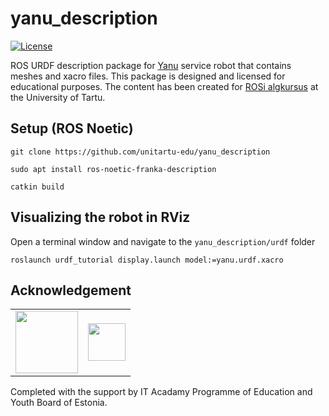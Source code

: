 # yanu\_description

[![License](https://img.shields.io/badge/License-Apache%202.0-blue.svg)](https://opensource.org/licenses/Apache-2.0)

ROS URDF description package for [Yanu](https://yanu.ai) service robot that contains meshes and xacro files. This package is designed and licensed for educational purposes. The content has been created for [ROSi algkursus](https://sisu.ut.ee/rosak) at the University of Tartu.

## Setup (ROS Noetic)

```git clone https://github.com/unitartu-edu/yanu_description```

```sudo apt install ros-noetic-franka-description```

```catkin build```

## Visualizing the robot in RViz
Open a terminal window and navigate to the ```yanu_description/urdf``` folder

```roslaunch urdf_tutorial display.launch model:=yanu.urdf.xacro```

## Acknowledgement

<table>
<tr border=0>
<td valign="middle">
  <img src="https://github.com/unitartu-remrob/.github/blob/main/profile/logo_HARNO_3lovi_est_rgb.png" class="center" height=100"/>
</td>
<td valign="middle">
  <img src="https://github.com/unitartu-remrob/.github/blob/main/profile/logo_ITA_rgb.png" class="center" height=60"/>
</td>
</tr>
</table>

Completed with the support by IT Acadamy Programme of Education and Youth Board of Estonia.
